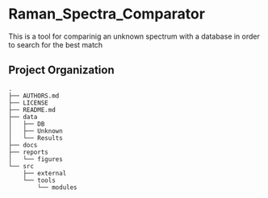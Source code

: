 Raman_Spectra_Comparator
==============================

This is a tool for comparinig an unknown spectrum with a database in order to search for the best match

Project Organization
--------------------

    .
    ├── AUTHORS.md
    ├── LICENSE
    ├── README.md
    ├── data
    │   ├── DB
    │   ├── Unknown
    │   └── Results
    ├── docs
    ├── reports
    │   └── figures
    └── src
        ├── external
        └── tools
            └── modules

